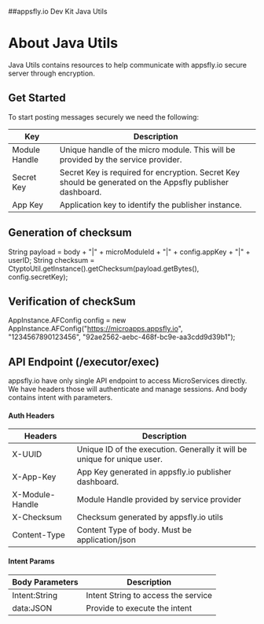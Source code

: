 ##appsfly.io Dev Kit Java Utils

# About Java Utils
Java Utils contains resources to help communicate with appsfly.io secure server through encryption. 

##  Get Started
To start posting messages securely we need the following:

| Key | Description |
| --- | --- |
| Module Handle | Unique handle of the micro module. This will be provided by the service provider. |
| Secret Key | Secret Key is required for encryption. Secret Key should be generated on the Appsfly publisher dashboard. |
| App Key | Application key to identify the publisher instance. |

## Generation of checksum
String payload = body + "|" +  microModuleId + "|" + config.appKey + "|" + userID;
String checksum = CtyptoUtil.getInstance().getChecksum(payload.getBytes(), config.secretKey);

## Verification of checkSum

AppInstance.AFConfig config = new AppInstance.AFConfig("https://microapps.appsfly.io", "1234567890123456", "92ae2562-aebc-468f-bc9e-aa3cdd9d39b1");
        

## API Endpoint (/executor/exec)

appsfly.io have only single API endpoint to access MicroServices directly. We have headers those will authenticate and manage sessions. And body contains intent with parameters.

#### Auth Headers

| Headers | Description |
| --- | --- |
| X-UUID | Unique ID of the execution. Generally it will be unique for unique user. |
| X-App-Key | App Key generated in appsfly.io publisher dashboard. |
| X-Module-Handle | Module Handle provided by service provider |
| X-Checksum | Checksum generated by appsfly.io utils |
| Content-Type | Content Type of body. Must be application/json |

#### Intent Params

| Body Parameters | Description |
| --- | --- |
| Intent:String | Intent String to access the service |
| data:JSON | Provide to execute the intent |

